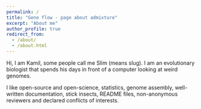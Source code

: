 ```yaml
---
permalink: /
title: "Gene flow - page about admixture"
excerpt: "About me"
author_profile: true
redirect_from:
  - /about/
  - /about.html
---
```


Hi, I am Kamil, some people call me Slim (means slug). I am an evolutionary biologist that spends his days in front of a computer looking at weird genomes.

I like open-source and open-science, statistics, genome assembly, well-written documentation, stick insects, README files, non-anonymous reviewers and declared conflicts of interests.
